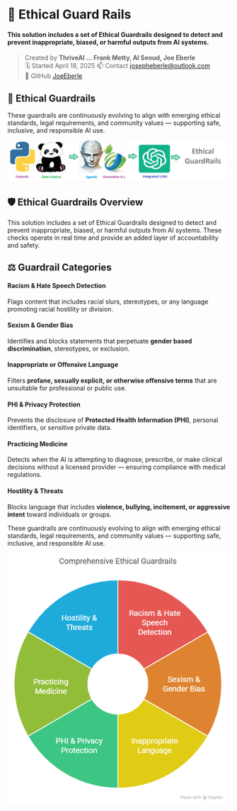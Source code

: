 
# 🧩 Ethical Guard Rails

#### This solution includes a set of Ethical Guardrails designed to detect and prevent inappropriate, biased, or harmful outputs from AI systems.

> Created by **ThriveAI  ...      Frank Metty, Al Seoud, Joe Eberle**  
> 🗓️ Started April 18, 2025 
> 📫 Contact [josepheberle@outlook.com](mailtojosepheberle@outlook.com)  
> 🔗 GitHub [JoeEberle](httpsgithub.comJoeEberle)

## 🧠 Ethical Guardrails 

These guardrails are continuously evolving to align with emerging ethical standards, legal requirements, and community values — supporting safe, inclusive, and responsible AI use.

![Image](ethical_guardrails.png)




## 🛡️ Ethical Guardrails Overview
This solution includes a set of Ethical Guardrails designed to detect and prevent inappropriate, biased, or harmful outputs from AI systems. These checks operate in real time and provide an added layer of accountability and safety.

## ⚖️ Guardrail Categories
#### Racism & Hate Speech Detection
Flags content that includes racial slurs, stereotypes, or any language promoting racial hostility or division.

#### Sexism & Gender Bias
Identifies and blocks statements that perpetuate **gender based discrimination**, stereotypes, or exclusion.

#### Inappropriate or Offensive Language
Filters **profane, sexually explicit, or otherwise offensive terms** that are unsuitable for professional or public use.

#### PHI & Privacy Protection
Prevents the disclosure of **Protected Health Information (PHI)**, personal identifiers, or sensitive private data.

#### Practicing Medicine
Detects when the AI is attempting to diagnose, prescribe, or make clinical decisions without a licensed provider — ensuring compliance with medical regulations.

#### Hostility & Threats
Blocks language that includes **violence, bullying, incitement, or aggressive intent** toward individuals or groups.

These guardrails are continuously evolving to align with emerging ethical standards, legal requirements, and community values — supporting safe, inclusive, and responsible AI use.



![Image](sample.png)

